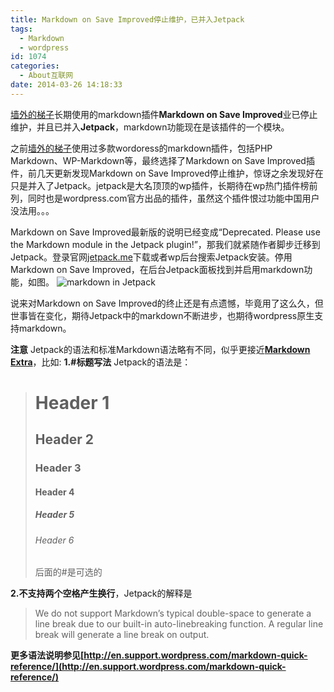 ```yaml
---
title: Markdown on Save Improved停止维护，已并入Jetpack
tags:
  - Markdown
  - wordpress
id: 1074
categories:
  - About互联网
date: 2014-03-26 14:18:33
---
```


[墙外的梯子](http://www.itoldme.net)长期使用的markdown插件**Markdown on Save Improved**业已停止维护，并且已并入**Jetpack**，markdown功能现在是该插件的一个模块。

之前[墙外的梯子](http://www.itoldme.net)使用过多款wordoress的markdown插件，包括PHP Markdown、WP-Markdown等，最终选择了Markdown on Save Improved插件，前几天更新发现Markdown on Save Improved停止维护，惊讶之余发现好在只是并入了Jetpack。jetpack是大名顶顶的wp插件，长期待在wp热门插件榜前列，同时也是wordpress.com官方出品的插件，虽然这个插件恨过功能中国用户没法用。。。

Markdown on Save Improved最新版的说明已经变成“Deprecated. Please use the Markdown module in the Jetpack plugin!”，那我们就紧随作者脚步迁移到Jetpack。登录官网[jetpack.me](http://jetpack.me/)下载或者wp后台搜索Jetpack安装。停用Markdown on Save Improved，在后台Jetpack面板找到并启用markdown功能，如图。
![markdown in Jetpack](http://www.itoldme.net/wordpress/wp-content/uploads/2014/03/QQ%E6%88%AA%E5%9B%BE20140326143405.png)

说来对Markdown on Save Improved的终止还是有点遗憾，毕竟用了这么久，但世事皆在变化，期待Jetpack中的markdown不断进步，也期待wordpress原生支持markdown。

**注意**
Jetpack的语法和标准Markdown语法略有不同，似乎更接近[**Markdown Extra**](https://michelf.ca/projects/php-markdown/extra/)，比如:
**1.#标题写法**
Jetpack的语法是：

> # Header 1
>    ## Header 2
>    ### Header 3 
>    #### Header 4 ####
>    ##### Header 5 #####
>    ###### Header 6 ######
>   后面的#是可选的

**2.不支持两个空格产生换行**，Jetpack的解释是

> We do not support Markdown’s typical double-space to generate a line break due to our built-in auto-linebreaking function. A regular line break will generate a line break on output.

**更多语法说明参见[http://en.support.wordpress.com/markdown-quick-reference/](http://en.support.wordpress.com/markdown-quick-reference/)**